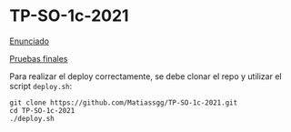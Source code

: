 # TP-SO-1c-2021
[Enunciado](https://docs.google.com/document/d/1u54jk7uKaa6BOAXgLuNVfeYN_mwPBje94iX_6KqvqJo/edit)

[Pruebas finales](https://docs.google.com/document/d/1rorLRNnwpM9kKxeuHAwM0mmNN20X0Mb20Q-I66y6sdc/edit#)

Para realizar el deploy correctamente, se debe clonar el repo y utilizar el script `deploy.sh`:
```
git clone https://github.com/Matiassgg/TP-SO-1c-2021.git
cd TP-SO-1c-2021
./deploy.sh
```
